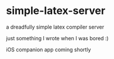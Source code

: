 # simple-latex-server
a dreadfully simple latex compiler server

just something I wrote when I was bored :)

iOS companion app coming shortly
